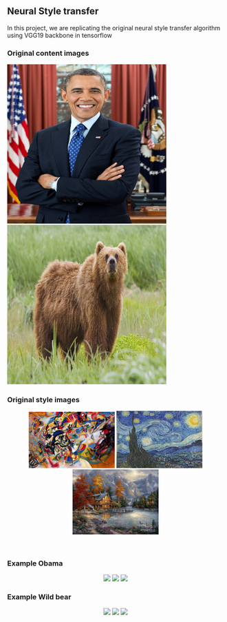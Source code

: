 ## Neural Style transfer
In this project, we are replicating the original neural style transfer algorithm using VGG19 backbone in tensorflow


### Original content images
<p align="left">
<img src="sample_data/content_pictures/content1.jpg" height="370px" width="370px">
<img src="sample_data/content_pictures/content3.jpg" height="370px" width="370px">
<p>

### Original style images
<p align="center">
<img src="sample_data/style_pictures/style1.jpg" width="200px">
<img src="sample_data/style_pictures/style2.jpg" width="200px">
<img src="sample_data/style_pictures/style3.jpg" width="200px">
<p><br>

### Example Obama
<p align="center">
<img src="gifs/gif_0_0.gif" width="200px">
<img src="gifs/gif_0_1.gif" width="200px">
<img src="gifs/gif_0_2.gif" width="200px">
<p>

### Example Wild bear
<p align="center">
<img src="gifs/gif_2_0.gif" width="200px">
<img src="gifs/gif_2_1.gif" width="200px">
<img src="gifs/gif_2_2.gif" width="200px">
<p>